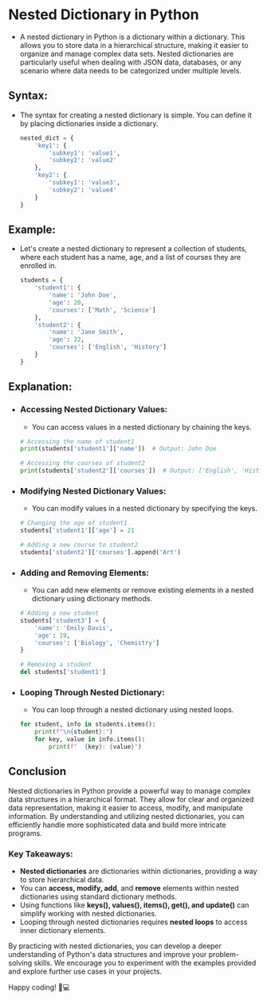 # Nested Dictionary in Python

- A nested dictionary in Python is a dictionary within a dictionary. This allows you to store data in a hierarchical structure, making it easier to organize and manage complex data sets. Nested dictionaries are particularly useful when dealing with JSON data, databases, or any scenario where data needs to be categorized under multiple levels.

## Syntax:
- The syntax for creating a nested dictionary is simple. You can define it by placing dictionaries inside a dictionary.

  ```python
  nested_dict = {
      'key1': {
          'subkey1': 'value1',
          'subkey2': 'value2'
      },
      'key2': {
          'subkey1': 'value3',
          'subkey2': 'value4'
      }
  }
  ```
## Example:
- Let's create a nested dictionary to represent a collection of students, where each student has a name, age, and a list of courses they are enrolled in.

  ```python
  students = {
      'student1': {
          'name': 'John Doe',
          'age': 20,
          'courses': ['Math', 'Science']
      },
      'student2': {
          'name': 'Jane Smith',
          'age': 22,
          'courses': ['English', 'History']
      }
  }
  ```

## Explanation:
 - ### Accessing Nested Dictionary Values:
    - You can access values in a nested dictionary by chaining the keys.
    ```python
    # Accessing the name of student1
    print(students['student1']['name'])  # Output: John Doe

    # Accessing the courses of student2
    print(students['student2']['courses'])  # Output: ['English', 'History']
    ```

 - ### Modifying Nested Dictionary Values:
     - You can modify values in a nested dictionary by specifying the keys.
    ```python
    # Changing the age of student1
    students['student1']['age'] = 21

    # Adding a new course to student2
    students['student2']['courses'].append('Art')
    ```

 - ### Adding and Removing Elements:
     - You can add new elements or remove existing elements in a nested dictionary using dictionary methods.
    ```python
    # Adding a new student
    students['student3'] = {
        'name': 'Emily Davis',
        'age': 19,
        'courses': ['Biology', 'Chemistry']
    }

    # Removing a student
    del students['student1']
    ```

 - ### Looping Through Nested Dictionary:
     - You can loop through a nested dictionary using nested loops.
    ```python
    for student, info in students.items():
        print(f"\n{student}:")
        for key, value in info.items():
            print(f"  {key}: {value}")
    ```


## Conclusion
Nested dictionaries in Python provide a powerful way to manage complex data structures in a hierarchical format. They allow for clear and organized data representation, making it easier to access, modify, and manipulate information. By understanding and utilizing nested dictionaries, you can efficiently handle more sophisticated data and build more intricate programs.

### Key Takeaways:
  - **Nested dictionaries** are dictionaries within dictionaries, providing a way to store hierarchical data.
  - You can **access, modify, add**, and **remove** elements within nested dictionaries using standard dictionary methods.
  - Using functions like **keys(), values(), items(), get(), and update()** can simplify working with nested dictionaries.
  - Looping through nested dictionaries requires **nested loops** to access inner dictionary elements.

By practicing with nested dictionaries, you can develop a deeper understanding of Python's data structures and improve your problem-solving skills. We encourage you to experiment with the examples provided and explore further use cases in your projects.

Happy coding! 🐍💻